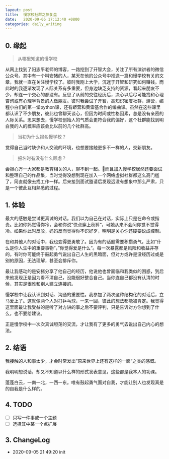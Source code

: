 ```yaml
---
layout: post
title:  慢学校社群之旅复盘
date:   2020-09-05 17:12:40 +0800
categories: daily_writing
---
```


## 0. 缘起 
> 从哪里知道的慢学校

从网上找到了阳志平老师的博客，一路挖到了开智大会，关注了所有演讲者的微信公众号。其中有一个叫安猪的人，某天在他的公众号中推送一篇和慢学校有关的文章，我就一直在关注慢学校了。彼时我刚上大学，沉迷于开智和研究如何赚钱。而此时的我逐渐发现了人际关系有多重要，但身边缺乏支持的资源，看起来朋友不少，却连一个交心的都没有。反思了从前的交往经历后，决心以后尽可能找和心理咨询或有心理学背景的人做朋友。彼时我尝试了开智，高知识密度社群，蟒营，编程小白们的第一堂python课，还有蟒营和黄雷基合作的编曲课。虽然在这些课里都认识了不少朋友，彼此也曾聊天谈心，但因为时间或性格因素，总是没有亲密的人际关系。思来想去，慢学校创始人的气质会更符合我的偏好，这个社群能找到明白我的人的概率应该会比以前的几个社群高。

> 当初为什么报名慢学校？

觉得自己当时缺少和人交流的环境，也想要接触更多不一样的人，交新朋友。

> 报名时有没有什么顾虑？

会担心万一大家都是教育相关的人，聊不到一起。而且加入慢学校居然还要面试和整理自己的作品集，当时觉得没想到现在加入一个网络虚拟社群都这么高门槛了，简直就像去找工作一样。后来接到面试邀请后发现远没有想象中那么严肃，只是一个彼此互相熟悉的过程。

## 1. 体验
最大的感触是尝试更真诚的对话。我们以为自己在对话，实际上只是在命令或指责。比如你妈觉得你冷，会和你说”快点穿上秋裤“，可她从来不会问你觉不觉得冷。如果你此时反驳，妈妈反而觉得你不识好歹，明明是关心你还硬要说成控制。

在和其他人的对话中，我也变得更勇敢了。因为有的话题需要积攒勇气，比如”什么是你人生中的重要事物“，”你觉得爱是什么“。每一次暴露都是风险和收益并存的。有时你可能终于鼓起勇气说出自己人生的黑暗面，但对方或许是没经历过或是别的原因，无法理解，甚至会排斥你。

最让我感动的是安猪分享了他自己的经历，他说他也曾面临和我类似的困惑，到后来他发现正是因为看不清自己，没能很好整合自己。当你连自己都没有认清的时候，其实是很难和别人建立连接的。

慢学校中让我认识到对话、沟通的重要性。我参加了两次这种结构化的对话后，立马爱上了。这就像两个人对打乒乓球，一来一回，彼此的想法都能被肯定。我觉得这里面最让我受益的是听了对方讲的事之后不要评判，只是告诉对方你想到了什么，也不要给建议。

正是慢学校中一次次真诚坦荡的交流，才让我有了更多的勇气去说出自己内心的想法。


## 2. 结语
我接触的人和事太少，才会时常发出”原来世界上还有这样的一面“之类的感慨。

我明明想说话，却又不知道以什么样的形式发表意见，这些都是我本人的功课。

蓬蓬白云，一南一北，一西一东。唯有鼓起勇气面对自我，才能让别人也发现真是的自我是什么样的。

## 4. TODO
- [ ] 只写一件事或一个主题
- [ ] 选择其中某一个点扩展
  
## 3. ChangeLog
- 2020-09-05 21:49:20 init 